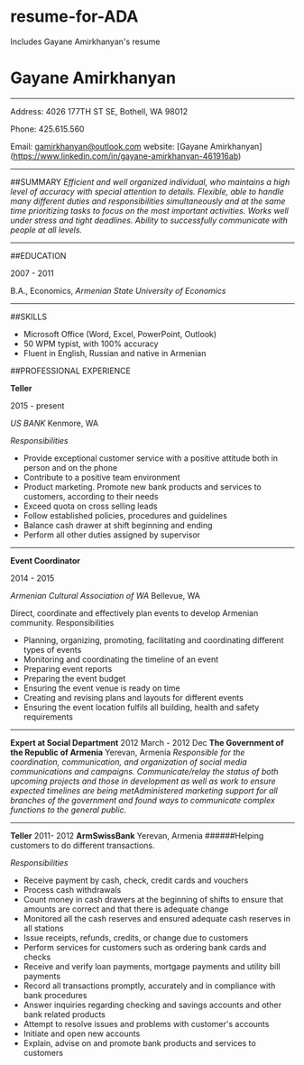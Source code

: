 # resume-for-ADA
Includes Gayane Amirkhanyan's resume

# Gayane Amirkhanyan
_________
Address: 4026 177TH ST SE, Bothell, WA 98012
  
Phone: 425.615.560
  
Email: gamirkhanyan@outlook.com
website: [Gayane Amirkhanyan] (https://www.linkedin.com/in/gayane-amirkhanyan-461916ab)
______________________
  
##SUMMARY
*Efficient and well organized individual, who maintains a high level of accuracy with special attention to details. Flexible, able to handle many different duties and responsibilities simultaneously and at the same time prioritizing tasks to focus on the most important activities.  Works well under stress and tight deadlines. Ability to successfully communicate with people at all levels.*
_________________
  
##EDUCATION
  
2007 - 2011
  
B.A., Economics,  *Armenian State University of Economics*
_______________
  
##SKILLS
-	Microsoft Office (Word, Excel, PowerPoint, Outlook)
-	50 WPM typist, with 100% accuracy
-	Fluent in English, Russian and native in Armenian 
  
##PROFESSIONAL EXPERIENCE
  
**Teller**
  
2015 - present
  
*US BANK* 
  Kenmore, WA
  
*Responsibilities*
- Provide exceptional customer service with a positive attitude both in person and on the phone
- Contribute to a positive team environment
- Product marketing. Promote new bank products and services to customers, according to their needs
- Exceed quota on cross selling leads
- Follow established policies, procedures and guidelines
- Balance cash drawer at shift beginning and ending
- Perform all other duties assigned by supervisor
________________
**Event Coordinator**
  
2014 - 2015
  
*Armenian Cultural Association of WA*   Bellevue, WA
  
Direct, coordinate and effectively plan events to develop Armenian community.
Responsibilities
- Planning, organizing, promoting, facilitating and coordinating different types of events
- Monitoring and coordinating the timeline of an event
- Preparing event reports
- Preparing the event budget
- Ensuring the event venue is ready on time
- Creating and revising plans and layouts for different events
- Ensuring the event location fulfils all building, health and safety requirements
  
_____________________

**Expert at Social Department** 
    2012 March - 2012 Dec    **The Government of the Republic of Armenia** Yerevan, Armenia
*Responsible for the coordination, communication, and organization of social media communications and campaigns. Communicate/relay the status of both upcoming projects and those in development as well as work to ensure expected timelines are being metAdministered marketing support for all branches of the government and found ways to communicate complex functions to the general public.*
____________________
**Teller**
    2011- 2012
    **ArmSwissBank**  Yerevan, Armenia
######Helping customers to do different transactions.
  
*Responsibilities*
  
-	Receive payment by cash, check, credit cards and vouchers
-	Process cash withdrawals
-	 Count money in cash drawers at the beginning of shifts to ensure that amounts are correct and that there is adequate change
-	Monitored all the cash reserves and ensured adequate cash reserves in all stations
-	 Issue receipts, refunds, credits, or change due to customers
-	Perform services for customers such as ordering bank cards and checks
-	Receive and verify loan payments, mortgage payments and utility bill payments
-	Record all transactions promptly, accurately and in compliance with bank procedures
-	Answer inquiries regarding checking and savings accounts and other bank related products
-	Attempt to resolve issues and problems with customer's accounts
-	Initiate and open new accounts
-	Explain, advise on and promote bank products and services to customers


